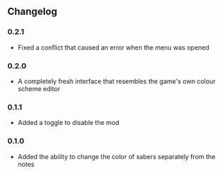## Changelog

### 0.2.1
- Fixed a conflict that caused an error when the menu was opened

### 0.2.0
- A completely fresh interface that resembles the game's own colour scheme editor

### 0.1.1
- Added a toggle to disable the mod

### 0.1.0
- Added the ability to change the color of sabers separately from the notes